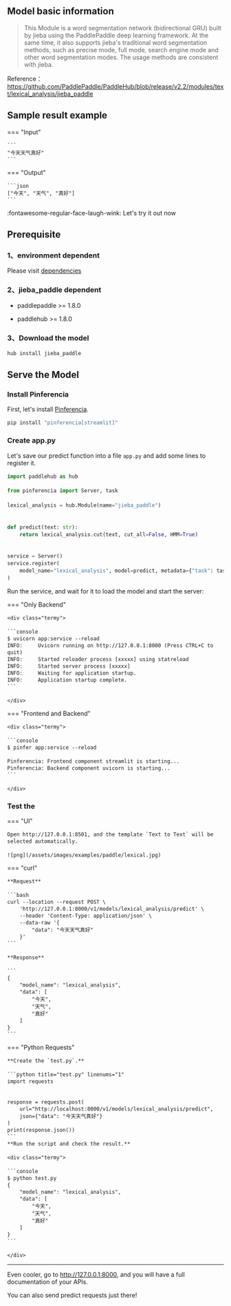 

## Model basic information

> This Module is a word segmentation network (bidirectional GRU) built by jieba using the PaddlePaddle deep learning framework. At the same time, it also supports jieba's traditional word segmentation methods, such as precise mode, full mode, search engine mode and other word segmentation modes. The usage methods are consistent with jieba.

Reference：https://github.com/PaddlePaddle/PaddleHub/blob/release/v2.2/modules/text/lexical_analysis/jieba_paddle


## Sample result example

=== "Input"

    ```
    "今天天气真好"
    ```

=== "Output"

    ```json
    ["今天", "天气", "真好"]
    ```

:fontawesome-regular-face-laugh-wink: Let's try it out now


## Prerequisite

### 1、environment dependent

Please visit [dependencies](../../../dependencies/)

### 2、jieba_paddle dependent

- paddlepaddle >= 1.8.0

- paddlehub >= 1.8.0

### 3、Download the model

```bash
hub install jieba_paddle
```


## Serve the Model

### Install Pinferencia

First, let's install [Pinferencia](https://github.com/underneathall/pinferencia).

```bash
pip install "pinferencia[streamlit]"
```

### Create app.py

Let's save our predict function into a file `app.py` and add some lines to register it.

```python title="app.py" linenums="1"
import paddlehub as hub

from pinferencia import Server, task

lexical_analysis = hub.Module(name="jieba_paddle")


def predict(text: str):
    return lexical_analysis.cut(text, cut_all=False, HMM=True)


service = Server()
service.register(
    model_name="lexical_analysis", model=predict, metadata={"task": task.TEXT_TO_TEXT}
)


```


Run the service, and wait for it to load the model and start the server:

=== "Only Backend"

    <div class="termy">

    ```console
    $ uvicorn app:service --reload
    INFO:     Uvicorn running on http://127.0.0.1:8000 (Press CTRL+C to quit)
    INFO:     Started reloader process [xxxxx] using statreload
    INFO:     Started server process [xxxxx]
    INFO:     Waiting for application startup.
    INFO:     Application startup complete.
    ```

    </div>

=== "Frontend and Backend"

    <div class="termy">

    ```console
    $ pinfer app:service --reload

    Pinferencia: Frontend component streamlit is starting...
    Pinferencia: Backend component uvicorn is starting...
    ```

    </div>

### Test the

=== "UI"

    Open http://127.0.0.1:8501, and the template `Text to Text` will be selected automatically.

    ![png](/assets/images/examples/paddle/lexical.jpg)

=== "curl"

    **Request**

    ```bash
    curl --location --request POST \
        'http://127.0.0.1:8000/v1/models/lexical_analysis/predict' \
        --header 'Content-Type: application/json' \
        --data-raw '{
            "data": "今天天气真好"
        }'
    ```

    **Response**

    ```
    {
        "model_name": "lexical_analysis",
        "data": [
            "今天",
            "天气",
            "真好"
        ]
    }
    ```


=== "Python Requests"

    **Create the `test.py`.**

    ```python title="test.py" linenums="1"
    import requests


    response = requests.post(
        url="http://localhost:8000/v1/models/lexical_analysis/predict",
        json={"data": "今天天气真好"}
    )
    print(response.json())
    ```
    **Run the script and check the result.**

    <div class="termy">

    ```console
    $ python test.py
    {
        "model_name": "lexical_analysis",
        "data": [
            "今天",
            "天气",
            "真好"
        ]
    }
    ```

    </div>

---

Even cooler, go to http://127.0.0.1:8000, and you will have a full documentation of your APIs.

You can also send predict requests just there!
